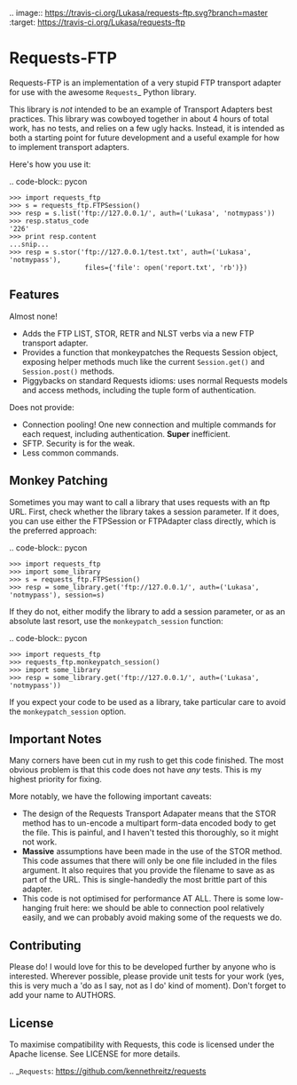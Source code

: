 .. image:: https://travis-ci.org/Lukasa/requests-ftp.svg?branch=master
    :target: https://travis-ci.org/Lukasa/requests-ftp

Requests-FTP
============

Requests-FTP is an implementation of a very stupid FTP transport adapter for
use with the awesome `Requests`_ Python library.

This library is *not* intended to be an example of Transport Adapters best
practices. This library was cowboyed together in about 4 hours of total work,
has no tests, and relies on a few ugly hacks. Instead, it is intended as both
a starting point for future development and a useful example for how to
implement transport adapters.

Here's how you use it:

.. code-block:: pycon

    >>> import requests_ftp
    >>> s = requests_ftp.FTPSession()
    >>> resp = s.list('ftp://127.0.0.1/', auth=('Lukasa', 'notmypass'))
    >>> resp.status_code
    '226'
    >>> print resp.content
    ...snip...
    >>> resp = s.stor('ftp://127.0.0.1/test.txt', auth=('Lukasa', 'notmypass'),
                       files={'file': open('report.txt', 'rb')})


Features
--------

Almost none!

- Adds the FTP LIST, STOR, RETR and NLST verbs via a new FTP transport adapter.
- Provides a function that monkeypatches the Requests Session object, exposing
  helper methods much like the current ``Session.get()`` and ``Session.post()``
  methods.
- Piggybacks on standard Requests idioms: uses normal Requests models and
  access methods, including the tuple form of authentication.

Does not provide:

- Connection pooling! One new connection and multiple commands for each
  request, including authentication. **Super** inefficient.
- SFTP. Security is for the weak.
- Less common commands.

Monkey Patching
---------------

Sometimes you may want to call a library that uses requests with an ftp URL.
First, check whether the library takes a session parameter. If it does, you
can use either the FTPSession or FTPAdapter class directly, which is the preferred
approach:

.. code-block:: pycon

    >>> import requests_ftp
    >>> import some_library
    >>> s = requests_ftp.FTPSession()
    >>> resp = some_library.get('ftp://127.0.0.1/', auth=('Lukasa', 'notmypass'), session=s)

If they do not, either modify the library to add a session parameter, or as an absolute
last resort, use the `monkeypatch_session` function:

.. code-block:: pycon

    >>> import requests_ftp
    >>> requests_ftp.monkeypatch_session()
    >>> import some_library
    >>> resp = some_library.get('ftp://127.0.0.1/', auth=('Lukasa', 'notmypass'))

If you expect your code to be used as a library, take particular care to avoid the
`monkeypatch_session` option.

Important Notes
---------------

Many corners have been cut in my rush to get this code finished. The most
obvious problem is that this code does not have *any* tests. This is my highest
priority for fixing.

More notably, we have the following important caveats:

- The design of the Requests Transport Adapater means that the STOR method
  has to un-encode a multipart form-data encoded body to get the file. This is
  painful, and I haven't tested this thoroughly, so it might not work.
- **Massive** assumptions have been made in the use of the STOR method. This
  code assumes that there will only be one file included in the files argument.
  It also requires that you provide the filename to save as as part of the URL.
  This is single-handedly the most brittle part of this adapter.
- This code is not optimised for performance AT ALL. There is some low-hanging
  fruit here: we should be able to connection pool relatively easily, and we
  can probably avoid making some of the requests we do.

Contributing
------------

Please do! I would love for this to be developed further by anyone who is
interested. Wherever possible, please provide unit tests for your work (yes,
this is very much a 'do as I say, not as I do' kind of moment). Don't forget
to add your name to AUTHORS.

License
-------

To maximise compatibility with Requests, this code is licensed under the Apache
license. See LICENSE for more details.

.. _`Requests`: https://github.com/kennethreitz/requests
